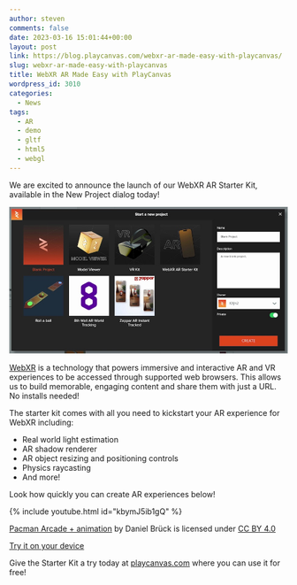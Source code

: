 ```yaml
---
author: steven
comments: false
date: 2023-03-16 15:01:44+00:00
layout: post
link: https://blog.playcanvas.com/webxr-ar-made-easy-with-playcanvas/
slug: webxr-ar-made-easy-with-playcanvas
title: WebXR AR Made Easy with PlayCanvas
wordpress_id: 3010
categories:
  - News
tags:
  - AR
  - demo
  - gltf
  - html5
  - webgl
---
```


We are excited to announce the launch of our WebXR AR Starter Kit, available in the New Project dialog today!

[![](/assets/media/webar-xr-starterkit-project-dialog.jpg)](/assets/media/webar-xr-starterkit-project-dialog.jpg)

[WebXR](https://immersiveweb.dev/) is a technology that powers immersive and interactive AR and VR experiences to be accessed through supported web browsers. This allows us to build memorable, engaging content and share them with just a URL. No installs needed!

The starter kit comes with all you need to kickstart your AR experience for WebXR including:

- Real world light estimation
- AR shadow renderer
- AR object resizing and positioning controls
- Physics raycasting
- And more!

Look how quickly you can create AR experiences below!

{% include youtube.html id="kbymJ5ib1gQ" %}

[Pacman Arcade + animation](https://sketchfab.com/3d-models/pacman-arcade-animation-0b43f85af5384ea4bac5d6e2d3cbd008) by Daniel Brück is licensed under [CC BY 4.0](https://creativecommons.org/licenses/by/4.0/)

[Try it on your device](https://playcanv.as/p/inoDeWOQ/)

Give the Starter Kit a try today at [playcanvas.com](https://playcanvas.com) where you can use it for free!
